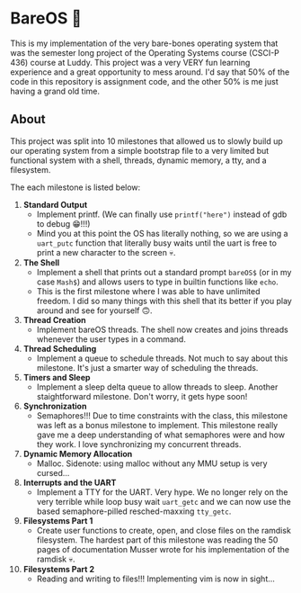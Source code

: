 # BareOS 🐻

This is my implementation of the very bare-bones operating system that was the semester long project of the Operating Systems course (CSCI-P 436) course at Luddy. This project was a very VERY fun learning experience and a great opportunity to mess around. I'd say that 50% of the code in this repository is assignment code, and the other 50% is me just having a grand old time.

## About

This project was split into 10 milestones that allowed us to slowly build up our operating system from a simple bootstrap file to a very limited but functional system with a shell, threads, dynamic memory, a tty, and a filesystem.

The each milestone is listed below:

1. **Standard Output**
    - Implement printf. (We can finally use `printf("here")` instead of gdb to debug 😁!!!)
    - Mind you at this point the OS has literally nothing, so we are using a `uart_putc` function that literally busy waits until the uart is free to print a new character to the screen 💀.
2. **The Shell**
    - Implement a shell that prints out a standard prompt `bareOS$` (or in my case `Mash$`) and allows users to type in builtin functions like `echo`.
    - This is the first milestone where I was able to have unlimited freedom. I did so many things with this shell that its better if you play around and see for yourself 🙃.
3. **Thread Creation**
    - Implement bareOS threads. The shell now creates and joins threads whenever the user types in a command.
4. **Thread Scheduling**
    - Implement a queue to schedule threads. Not much to say about this milestone. It's just a smarter way of scheduling the threads.
5. **Timers and Sleep**
    - Implement a sleep delta queue to allow threads to sleep. Another staightforward milestone. Don't worry, it gets hype soon!
6. **Synchronization**
    - Semaphores!!! Due to time constraints with the class, this milestone was left as a bonus milestone to implement. This milestone really gave me a deep understanding of what semaphores were and how they work. I love synchronizing my concurrent threads.
7. **Dynamic Memory Allocation**
    - Malloc. Sidenote: using malloc without any MMU setup is very cursed...
8. **Interrupts and the UART**
    - Implement a TTY for the UART. Very hype. We no longer rely on the very terrible while loop busy wait `uart_getc` and we can now use the based semaphore-pilled resched-maxxing `tty_getc`.
9. **Filesystems Part 1**
    - Create user functions to create, open, and close files on the ramdisk filesystem. The hardest part of this milestone was reading the 50 pages of documentation Musser wrote for his implementation of the ramdisk 💀.
10. **Filesystems Part 2**
    - Reading and writing to files!!! Implementing vim is now in sight...